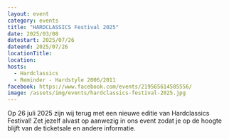 ```yaml
---
layout: event
category: events
title: "HARDCLASSICS Festival 2025"
date: 2025/03/08
datestart: 2025/07/26
dateend: 2025/07/26
locationTitle:
location:
hosts:
  - Hardclassics
  - Reminder - Hardstyle 2006/2011
facebook: https://www.facebook.com/events/219565614585556/
image: /assets/img/events/hardclassics-festival-2025.jpg
---
```


Op 26 juli 2025 zijn wij terug met een nieuwe editie van Hardclassics Festival! Zet jezelf alvast op aanwezig in ons event zodat je op de hoogte blijft van de ticketsale en andere informatie.
